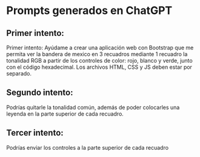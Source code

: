 # Prompts generados en ChatGPT

## Primer intento: 

Primer intento: Ayúdame a crear una aplicación web con Bootstrap que me permita ver la bandera de mexico en 3 recuadros mediante 1 recuadro la tonalidad RGB a partir de los controles de color: rojo, blanco y verde, junto con el código hexadecimal. Los archivos HTML, CSS y JS deben estar por separado.

## Segundo intento: 

Podrías quitarle la tonalidad común, además de poder colocarles una leyenda en la parte superior de cada recuadro.

## Tercer intento: 

Podrías enviar los controles a la parte superior de cada recuadro
